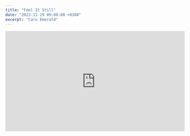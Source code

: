 ```yaml
---
title: "Feel It Still"
date: "2023-11-29 09:00:00 +0300"
excerpt: "Caro Emerald"
---
```


<div class="video-wrapper">
    <iframe width="560" height="315" src="https://www.youtube.com/embed/1kPiBmEWMMU?si=hDR4UHXgCq6i9iCR" title="YouTube video player" frameborder="0" allow="accelerometer; autoplay; clipboard-write; encrypted-media; gyroscope; picture-in-picture; web-share" allowfullscreen></iframe>
</div>
